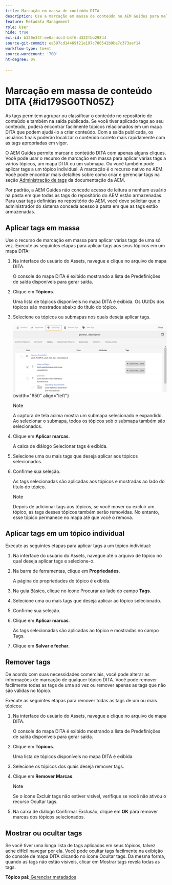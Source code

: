 ```yaml
---
title: Marcação em massa de conteúdo DITA
description: Use a marcação em massa de conteúdo no AEM Guides para melhorar a descoberta de conteúdo DITA. Saiba como aplicar, remover, mostrar ou ocultar tags em massa em um único ou vários tópicos.
feature: Metadata Management
role: User
hide: true
exl-id: b320e34f-ee0a-4cc3-b4f6-d322fbb29844
source-git-commit: ea597cd14469f21e197c700542b9be7c373aef14
workflow-type: tm+mt
source-wordcount: '700'
ht-degree: 0%

---
```


# Marcação em massa de conteúdo DITA {#id179SG0TN05Z}

As tags permitem agrupar ou classificar o conteúdo no repositório de conteúdo e também na saída publicada. Se você tiver aplicado tags ao seu conteúdo, poderá encontrar facilmente tópicos relacionados em um mapa DITA que podem ajudá-lo a criar conteúdo. Com a saída publicada, os usuários finais poderão localizar o conteúdo correto mais rapidamente com as tags apropriadas em vigor.

O AEM Guides permite marcar o conteúdo DITA com apenas alguns cliques. Você pode usar o recurso de marcação em massa para aplicar várias tags a vários tópicos, um mapa DITA ou um submapa. Ou você também pode aplicar tags a um tópico individual. A marcação é o recurso nativo no AEM. Você pode encontrar mais detalhes sobre como criar e gerenciar tags na seção [Administração de tags](https://experienceleague.adobe.com/docs/experience-manager-cloud-service/sites/authoring/features/tags.html?lang=en) da documentação da AEM.

Por padrão, a AEM Guides não concede acesso de leitura a nenhum usuário na pasta em que todas as tags do repositório do AEM estão armazenadas. Para usar tags definidas no repositório do AEM, você deve solicitar que o administrador do sistema conceda acesso à pasta em que as tags estão armazenadas.

## Aplicar tags em massa

Use o recurso de marcação em massa para aplicar várias tags de uma só vez. Execute as seguintes etapas para aplicar tags aos seus tópicos em um mapa DITA:

1. Na interface do usuário do Assets, navegue e clique no arquivo de mapa DITA.

   O console do mapa DITA é exibido mostrando a lista de Predefinições de saída disponíveis para gerar saída.

1. Clique em **Tópicos**.

   Uma lista de tópicos disponíveis no mapa DITA é exibida. Os UUIDs dos tópicos são mostrados abaixo do título do tópico.

1. Selecione os tópicos ou submapas nos quais deseja aplicar tags.

   ![](images/apply-tags-uuid.png){width="650" align="left"}


   >[!NOTE]
   >
   > A captura de tela acima mostra um submapa selecionado e expandido. Ao selecionar o submapa, todos os tópicos sob o submapa também são selecionados.

1. Clique em **Aplicar marcas**.

   A caixa de diálogo Selecionar tags é exibida.

1. Selecione uma ou mais tags que deseja aplicar aos tópicos selecionados.

1. Confirme sua seleção.

   As tags selecionadas são aplicadas aos tópicos e mostradas ao lado do título do tópico.

   >[!NOTE]
   >
   > Depois de adicionar tags aos tópicos, se você mover ou excluir um tópico, as tags desses tópicos também serão removidas. No entanto, esse tópico permanece no mapa até que você o remova.


## Aplicar tags em um tópico individual

Execute as seguintes etapas para aplicar tags a um tópico individual:

1. Na interface do usuário do Assets, navegue até o arquivo de tópico no qual deseja aplicar tags e selecione-o.

1. Na barra de ferramentas, clique em **Propriedades**.

   A página de propriedades do tópico é exibida.

1. Na guia Básico, clique no ícone Procurar ao lado do campo **Tags**.

1. Selecione uma ou mais tags que deseja aplicar ao tópico selecionado.

1. Confirme sua seleção.

1. Clique em **Aplicar marcas**.

   As tags selecionadas são aplicadas ao tópico e mostradas no campo Tags.

1. Clique em **Salvar e fechar**.


## Remover tags

De acordo com suas necessidades comerciais, você pode alterar as informações de marcação de qualquer tópico DITA. Você pode remover facilmente todas as tags de uma só vez ou remover apenas as tags que não são válidas no tópico.

Execute as seguintes etapas para remover todas as tags de um ou mais tópicos:

1. Na interface do usuário do Assets, navegue e clique no arquivo de mapa DITA.

   O console do mapa DITA é exibido mostrando a lista de Predefinições de saída disponíveis para gerar saída.

1. Clique em **Tópicos**.

   Uma lista de tópicos disponíveis no mapa DITA é exibida.

1. Selecione os tópicos dos quais deseja remover tags.

1. Clique em **Remover Marcas**.

   >[!NOTE]
   >
   > Se o ícone Excluir tags não estiver visível, verifique se você não ativou o recurso Ocultar tags.

1. Na caixa de diálogo Confirmar Exclusão, clique em **OK** para remover marcas dos tópicos selecionados.


## Mostrar ou ocultar tags

Se você tiver uma longa lista de tags aplicadas em seus tópicos, talvez ache difícil navegar por ela. Você pode ocultar tags facilmente na exibição do console de mapa DITA clicando no ícone Ocultar tags. Da mesma forma, quando as tags não estão visíveis, clicar em Mostrar tags revela todas as tags.

**Tópico pai:**&#x200B;[ Gerenciar metadados](manage-metadata.md)
